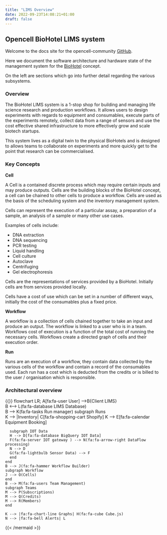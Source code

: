 ```yaml
---
title: "LIMS Overview"
date: 2022-09-23T14:08:21+01:00
draft: false
---
```


## Opencell BioHotel LIMS system

Welcome to the docs site for the opencell-community [GitHub](https://opencell-community.github.com).

Here we document the software architecture and hardware state of the management system for the [BioHotel](https://www.opencell.bio/labs/start) concept.

On the left are sections which go into further detail regarding the various subsystems.


### Overview

The BioHotel LIMS system is a 1-stop shop for building and managing life science research and production workflows. It allows users to design experiments with regards to equipment and consumables, execute parts of the experiments remotely, collect data from a range of sensors and use the cost effective shared infrastructure to more effectively grow and scale biotech startups.

This system lives as a digital twin to the physical BioHotels and is designed to allows teams to collaborate on experiments and more quickly get to the point that research can be commercialised.



### Key Concepts

 **Cell**

 A Cell is a contained discrete process which may require certain inputs and may produce outputs.
 Cells are the building blocks of the BioHotel concept, a cell can be chained to other cells to produce a workflow.
 Cells are used as the basis of the scheduling system and the inventory management system.

 Cells can represent the execution of a particular assay, a preparation of a sample, an analysis of a sample or many other use cases.

 Examples of cells include:

  - DNA extraction
  - DNA sequencing
  - PCR testing
  - Liquid handling 
  - Cell culture
  - Autoclave
  - Centrifuging
  - Gel electrophoresis

Cells are the representations of services provided by a BioHotel. Initially cells are from services provided locally.

Cells have a cost of use which can be set in a number of different ways, initially the cost of the consumables plus a fixed price.

 
 **Workflow**

 A workflow is a collection of cells chained together to take an input and produce an output.
 The workflow is linked to a user who is in a team.
 Workflows cost of execution is a function of the total cost of running the necessary cells.
 Workflows create a directed graph of cells and their execution order.

 **Run**

 Runs are an execution of a workflow, they contain data collected by the various cells of the workflow and contain a record of the consumables used.
 Each run has a cost which is deducted from the credits or is billed to the user / organisation which is responsible.


### Architectural overview



{{<mermaid align="left">}}
flowchart LR;
    A[fa:fa-user User] -->B{Client LIMS}    
    B <--> L(fa:fa-database LIMS Database)    
    B --> K(fa:fa-tasks Run manager)
    subgraph Runs      
      K --> |Inventory| C[fa:fa-shopping-cart Shopify]
      K --> E[fa:fa-calendar Equipment Booking]
      
      subgraph IOT Data
      H --> D[fa:fa-database BigQuery IOT Data]
      F(fa:fa-server IOT gateway ) --> N(fa:fa-arrow-right DataFlow processing)
      N --> D
      G(fa:fa-lightbulb Sensor Data) --> F
      end
    end
    B --> J(fa:fa-hammer Workflow Builder)
    subgraph Workflow
    J --> O(Cells)
    end
    B --> M(fa:fa-users Team Management)
    subgraph Teams
    M --> P(Subscriptions)
    M --> Q(Credits)
    M --> R(Members)
    end
    
    K --> |fa:fa-chart-line Graphs| H(fa:fa-cube Cube.js)
    N --> |fa:fa-bell Alerts| L
    
    
    
{{< /mermaid >}}
